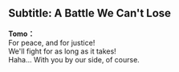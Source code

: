 # 

  
## Subtitle: A Battle We Can't Lose
  
**Tomo：**  
For peace, and for justice!  
We'll fight for as long as it takes!  
Haha... With you by our side, of course.  
